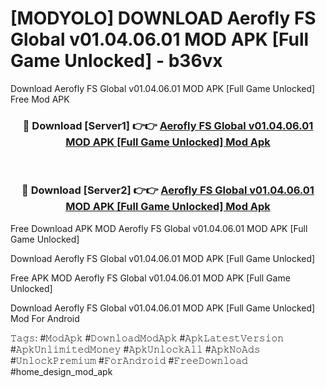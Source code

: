 # [MODYOLO] DOWNLOAD Aerofly FS Global v01.04.06.01 MOD APK [Full Game Unlocked] - b36vx
Download Aerofly FS Global v01.04.06.01 MOD APK [Full Game Unlocked] Free Mod APK

<div align="center">
<h3>🔴 Download [Server1] 👉👉 <a href="https://apk-comot.site?title=Aerofly_FS_Global_v01.04.06.01_MOD_APK_[Full_Game_Unlocked]">Aerofly FS Global v01.04.06.01 MOD APK [Full Game Unlocked] Mod Apk</a></h3><br>

<h3>🔴 Download [Server2] 👉👉 <a href="https://apk-comot.site?title=Aerofly_FS_Global_v01.04.06.01_MOD_APK_[Full_Game_Unlocked]">Aerofly FS Global v01.04.06.01 MOD APK [Full Game Unlocked] Mod Apk</a></h3>
</div>


Free Download APK MOD Aerofly FS Global v01.04.06.01 MOD APK [Full Game Unlocked]

Download Aerofly FS Global v01.04.06.01 MOD APK [Full Game Unlocked] 

Free APK MOD Aerofly FS Global v01.04.06.01 MOD APK [Full Game Unlocked] 

Download Aerofly FS Global v01.04.06.01 MOD APK [Full Game Unlocked] Mod For Android

𝚃𝚊𝚐𝚜: #𝙼𝚘𝚍𝙰𝚙𝚔 #𝙳𝚘𝚠𝚗𝚕𝚘𝚊𝚍𝙼𝚘𝚍𝙰𝚙𝚔 #𝙰𝚙𝚔𝙻𝚊𝚝𝚎𝚜𝚝𝚅𝚎𝚛𝚜𝚒𝚘𝚗 #𝙰𝚙𝚔𝚄𝚗𝚕𝚒𝚖𝚒𝚝𝚎𝚍𝙼𝚘𝚗𝚎𝚢 #𝙰𝚙𝚔𝚄𝚗𝚕𝚘𝚌𝚔𝙰𝚕𝚕 #𝙰𝚙𝚔𝙽𝚘𝙰𝚍𝚜 #𝚄𝚗𝚕𝚘𝚌𝚔𝙿𝚛𝚎𝚖𝚒𝚞𝚖 #𝙵𝚘𝚛𝙰𝚗𝚍𝚛𝚘𝚒𝚍 #𝙵𝚛𝚎𝚎𝙳𝚘𝚠𝚗𝚕𝚘𝚊𝚍 #home_design_mod_apk